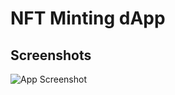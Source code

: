 # NFT Minting dApp

## Screenshots

![App Screenshot](https://raw.githubusercontent.com/codingwithdidem/emojifacesdapp/master/public/demo.png)

